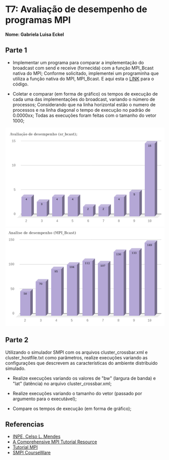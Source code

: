 # T7: Avaliação de desempenho de programas MPI

#### Nome: Gabriela Luisa Eckel

## Parte 1

+ Implementar um programa para comparar a implementação do broadcast com send e receive (fornecida) com a função MPI_Bcast nativa do MPI;
    Conforme solicitado, implementei um programinha que utiliza a função nativa do MPI, MPI_Bcast. E aqui esta o [LINK](teste.c) para o código. 

+ Coletar e comparar (em forma de gráfico) os tempos de execução de cada uma das implementações do broadcast, variando o número de processos; Considerando que na linha horizontal estão o numero de processos e na linha diagonal o tempo de execução no padrão de 0.0000xx; Todas as execuções foram feitas com o tamanho do vetor 1000;

<img src = srbcast.png>
<img src = teste.png>

## Parte 2 

Utilizando o simulador SMPI com os arquivos cluster_crossbar.xml e cluster_hostfile.txt como parâmetros, realize execuções variando as configurações que descrevem as características do ambiente distribuido simulado.

    
+ Realize execuções variando os valores de "bw" (largura de banda) e "lat" (latência) no arquivo cluster_crossbar.xml;

+ Realize execuções variando o tamanho do vetor (passado por argumento para o executável);

+ Compare os tempos de execução (em forma de gráfico);

## Referencias 
 
- [INPE, Celso L. Mendes](http://www.lac.inpe.br/~celso/cap315/aula27/tsld006.htm)
- [A Comprehensive MPI Tutorial Resource](http://mpitutorial.com/)  
- [Tutorial MPI](https://computing.llnl.gov/tutorials/mpi/)  
- [SMPI CourseWare](https://simgrid.github.io/SMPI_CourseWare/)
